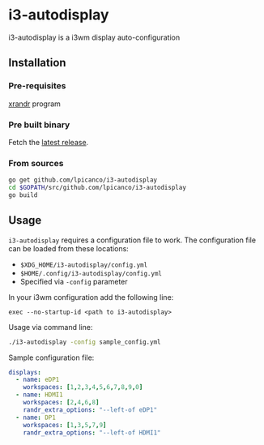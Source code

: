 # i3-autodisplay
i3-autodisplay is a i3wm display auto-configuration

## Installation

### Pre-requisites
[xrandr](https://www.x.org/archive/current/doc/man/man1/xrandr.1.xhtml) program

### Pre built binary
Fetch the [latest release](https://github.com/lpicanco/i3-autodisplay/releases).

### From sources

```bash
go get github.com/lpicanco/i3-autodisplay
cd $GOPATH/src/github.com/lpicanco/i3-autodisplay
go build
```

## Usage
`i3-autodisplay` requires a configuration file to work. The configuration file can be loaded from these locations:

* `$XDG_HOME/i3-autodisplay/config.yml`
* `$HOME/.config/i3-autodisplay/config.yml`
* Specified via `-config` parameter

In your i3wm configuration add the following line:

```
exec --no-startup-id <path to i3-autodisplay>
```

Usage via command line:
```bash
./i3-autodisplay -config sample_config.yml
```

Sample configuration file:
```yaml
displays:
  - name: eDP1
    workspaces: [1,2,3,4,5,6,7,8,9,0]
  - name: HDMI1
    workspaces: [2,4,6,8]
    randr_extra_options: "--left-of eDP1"
  - name: DP1
    workspaces: [1,3,5,7,9]
    randr_extra_options: "--left-of HDMI1"
```

